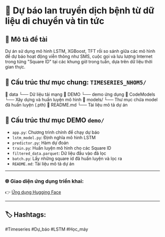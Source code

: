 # 🌟 Dự báo lan truyền dịch bệnh từ dữ liệu di chuyển và tin tức

## 📌 Mô tả đề tài

Dự án sử dụng mô hình LSTM, XGBoost, TFT rồi so sánh giữa các mô hình để dự báo hoạt động viễn thông như SMS, cuộc gọi và lưu lượng Internet trong từng "Square ID" tại các khung giờ trong tuần, dựa trên dữ liệu thời gian thực.

## 📂 Cấu trúc thư mục chung: `TIMESERIES_NHOM5/`
📁 data
└── Dữ liệu tải mạng
📁 DEMO
└── demo ứng dụng
📁 CodeModels
└── Xây dựng và huấn luyện mô hình
📁 models/
└── Thư mục chứa model đã huấn luyện (.pth)
📄 README.md
└── Tài liệu mô tả dự án
## 🧱 Cấu trúc thư mục DEMO `demo/`

- `app.py`: Chương trình chính để chạy dự báo  
- `lstm_model.py`: Định nghĩa mô hình LSTM  
- `predictor.py`: Hàm dự đoán  
- `train.py`: Huấn luyện mô hình cho các Square ID  
- `filtered_data.parquet`: Dữ liệu đầu vào đã lọc  
- `batch.py`: Lấy những square id đã huấn luyện và lọc ra  
- `README.md`: Tài liệu mô tả dự án

---

### 🌐 Giao diện ứng dụng triển khai:
👉 [Ứng dụng Hugging Face](https://huggingface.co/spaces/Kwann5002/Timeseries)

---

## 🏷 Hashtags:
#Timeseries #Dự_báo #LSTM #Học_máy
 
